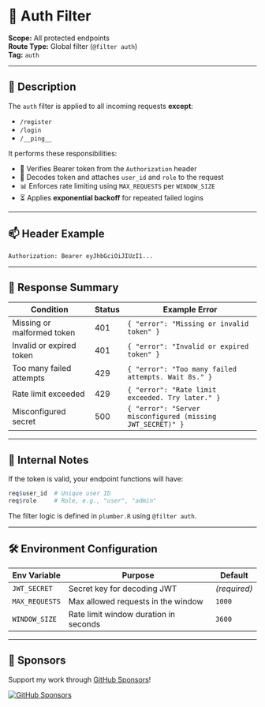 # 🔐 Auth Filter

**Scope:** All protected endpoints  
**Route Type:** Global filter (`@filter auth`)  
**Tag:** `auth`

---

## 📌 Description

The `auth` filter is applied to all incoming requests **except**:
- `/register`
- `/login`
- `/__ping__`

It performs these responsibilities:

- 🔑 Verifies Bearer token from the `Authorization` header
- 🧾 Decodes token and attaches `user_id` and `role` to the request
- 📊 Enforces rate limiting using `MAX_REQUESTS` per `WINDOW_SIZE`
- ⏳ Applies **exponential backoff** for repeated failed logins

---

## 📫 Header Example

```
Authorization: Bearer eyJhbGciOiJIUzI1...
```

---

## 🔁 Response Summary

| Condition                   | Status | Example Error                                      |
|----------------------------|--------|----------------------------------------------------|
| Missing or malformed token | 401    | `{ "error": "Missing or invalid token" }`         |
| Invalid or expired token   | 401    | `{ "error": "Invalid or expired token" }`         |
| Too many failed attempts   | 429    | `{ "error": "Too many failed attempts. Wait 8s." }`|
| Rate limit exceeded        | 429    | `{ "error": "Rate limit exceeded. Try later." }`  |
| Misconfigured secret       | 500    | `{ "error": "Server misconfigured (missing JWT_SECRET)" }` |

---

## 🧠 Internal Notes

If the token is valid, your endpoint functions will have:

```r
req$user_id  # Unique user ID
req$role     # Role, e.g., "user", "admin"
```

The filter logic is defined in `plumber.R` using `@filter auth`.

---

## 🛠️ Environment Configuration

| Env Variable   | Purpose                                        | Default |
|----------------|------------------------------------------------|---------|
| `JWT_SECRET`   | Secret key for decoding JWT                    | _(required)_ |
| `MAX_REQUESTS` | Max allowed requests in the window             | `1000`  |
| `WINDOW_SIZE`  | Rate limit window duration in seconds          | `3600`  |

---
## 💖 Sponsors

Support my work through [GitHub Sponsors](https://github.com/sponsors/statisticsguru1)!

[![GitHub Sponsors](https://img.shields.io/github/sponsors/statisticsguru1?style=flat-square)](https://github.com/sponsors/statisticsguru1)
